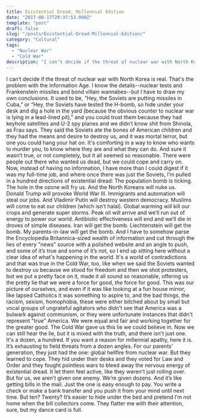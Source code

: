 ```yaml
---
title: Existential Dread, Millennial Edition
date: "2017-08-17T20:37:53.000Z"
template: "post"
draft: false
slug: "/posts/Existential-Dread-Millennial-Edition/"
category: "Cultural"
tags:
  - "Nuclear War"
  - "Cold War"
description: "I can’t decide if the threat of nuclear war with North Korea is real. That's the problem with the Information Age. I know the details--nuclear tests and Frankenstein missiles and bond villain wannabes--but I have to draw my own conclusions..."
---
```


<span style="font-weight: 400;">I can’t decide if the threat of nuclear war with North Korea is real. That's the problem with the Information Age. I know the details--nuclear tests and Frankenstein missiles and bond villain wannabes--but I have to draw my own conclusions. </span> <span style="font-weight: 400;">It used to be, “Hey, the Soviets are putting missiles in Cuba,” or “Hey, the Soviets have tested the H-bomb, so hide under your desk and dig a hole in the yard (because the obvious counter to nuclear war is lying in a lead-lined pit),” and you could trust them because they had keyhole satellites and U-2 spy planes and we didn’t know shit from Shinola, as Frau says. They said the Soviets ate the bones of American children and they had the means and desire to destroy us, and it was mortal terror, but one you could hang your hat on. It's comforting in a way to know who wants to murder you, to know where they are and what they can do. And sure it wasn’t true, or not completely, but it all seemed so reasonable. There were people out there who wanted us dead, but we could cope and carry on.</span> <span style="font-weight: 400;">Now, instead of having no information, I have more than I could digest if it was my full-time job, and where once there was just the Soviets, I’m pulled in a hundred directions of existential dread: </span> <span style="font-weight: 400;">The population bomb is ticking.</span> <span style="font-weight: 400;">The hole in the ozone will fry us.</span> <span style="font-weight: 400;">And the North Koreans will nuke us. </span> <span style="font-weight: 400;">Donald Trump will provoke World War III.</span> <span style="font-weight: 400;">Immigrants and automation will steal our jobs.</span> <span style="font-weight: 400;">And Vladimir Putin will destroy western democracy. </span> <span style="font-weight: 400;">Muslims will come to eat our children (which isn’t halal).</span> <span style="font-weight: 400;">Global warming will kill our crops and generate super storms.</span> <span style="font-weight: 400;">Peak oil will arrive and we’ll run out of energy to power our world.</span> <span style="font-weight: 400;">Antibiotic effectiveness will end and we’ll die in droves of simple diseases.</span> <span style="font-weight: 400;">Iran will get the bomb.</span> <span style="font-weight: 400;">Liechtenstein will get the bomb.</span> <span style="font-weight: 400;">My parents-in-law will get the bomb.</span> <span style="font-weight: 400;">And I have to somehow parse the Encyclopedia Britannica-sized wealth of information and cut through the lies of every "news" source with a polished website and an angle to push, and some of it’s true and some of it’s not, so I end up sitting here without a clear idea of what's happening in the world. </span> <span style="font-weight: 400;">It's a world of contradictions and that was true in the Cold War, too, like when we said the Soviets wanted to destroy us because we stood for freedom and then we shot protesters, but we put a pretty face on it, made it all sound so reasonable, offering us the pretty lie that we were a force for good, </span><i><span style="font-weight: 400;">the</span></i><span style="font-weight: 400;"> force for good. This was our picture of ourselves, and even if it was like looking at a fun house mirror, like lapsed Catholics it was something to aspire to, and the bad things, the racism, sexism, homophobia, these were either bitched about by small but vocal groups of ungrateful agitators who didn't see that America was a bulwark against communism, or they were unfortunate instances that didn't represent "true" America. We were equal and fair and working together for the greater good. The Cold War gave us this lie we could believe in. </span> <span style="font-weight: 400;">Now we can still hear the lie, but it is mixed with the truth, and there isn't just one. It's a dozen, a hundred. If you want a reason for millennial apathy, here it is. It’s exhausting to field threats from a dozen angles. For our parents’ generation, they just had the one: global hellfire from nuclear war. But they learned to cope. They hid under their desks and they voted for Law and Order and they fought pointless wars to bleed away the nervous energy of existential dread. It let them feel active, like they weren't just rolling over.</span> <span style="font-weight: 400;">But for us, we aren’t given one enemy. We’re given dozens. And it’s like getting bills in the mail. Just the one is easy enough to pay. You write a check or make a bank transfer and you push it from your mind until next time. But ten? Twenty? It’s easier to hide under the bed and pretend I’m not home when the bill collectors come. </span> <span style="font-weight: 400;">They flatter me with their attention, sure, but my dance card is full.</span>